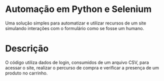 # Automação em Python e Selenium  
Uma solução simples para automatizar e utilizar recursos de um site simulando interações com o formulário como se fosse um humano.

# Descrição  
O código utiliza dados de login, consumidos de um arquivo CSV, para acessar o site, realizar o percurso de compra e verificar a presença de um produto no carrinho.  



